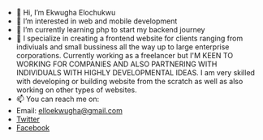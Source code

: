 - 👋 Hi, I’m Ekwugha Elochukwu
- 👀 I’m interested in web and mobile development
- 🌱 I’m currently learning php to start my backend journey
- 💞️ I specialize in creating a frontend website for clients ranging from indiviuals and small bussiness all the way up to large enterprise corporations. Currently working as a freelancer but I'M KEEN TO WORKING FOR COMPANIES AND ALSO PARTNERING WITH INDIVIDUALS WITH HIGHLY DEVELOPMENTAL IDEAS. I am very skilled with developing or building website from the scratch as well as also working on other types of websites.
- 📫 You can reach me on:
- Email: elloekwugha@gmail.com
- [Twitter](https://twitter.com/darealElo_)
- [Facebook](https://www.facebook.com/profile.php?id=100062158207318)

<!---
Ekwugha/Ekwugha is a ✨ special ✨ repository because its `README.md` (this file) appears on your GitHub profile.
You can click the Preview link to take a look at your changes.
--->
